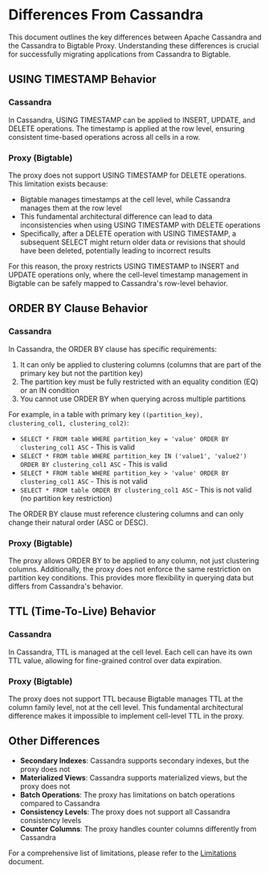 # Differences From Cassandra

This document outlines the key differences between Apache Cassandra and the Cassandra to Bigtable Proxy. Understanding these differences is crucial for successfully migrating applications from Cassandra to Bigtable.

## USING TIMESTAMP Behavior

### Cassandra
In Cassandra, USING TIMESTAMP can be applied to INSERT, UPDATE, and DELETE operations. The timestamp is applied at the row level, ensuring consistent time-based operations across all cells in a row.

### Proxy (Bigtable)
The proxy does not support USING TIMESTAMP for DELETE operations. This limitation exists because:

- Bigtable manages timestamps at the cell level, while Cassandra manages them at the row level
- This fundamental architectural difference can lead to data inconsistencies when using USING TIMESTAMP with DELETE operations
- Specifically, after a DELETE operation with USING TIMESTAMP, a subsequent SELECT might return older data or revisions that should have been deleted, potentially leading to incorrect results

For this reason, the proxy restricts USING TIMESTAMP to INSERT and UPDATE operations only, where the cell-level timestamp management in Bigtable can be safely mapped to Cassandra's row-level behavior.

## ORDER BY Clause Behavior

### Cassandra
In Cassandra, the ORDER BY clause has specific requirements:

1. It can only be applied to clustering columns (columns that are part of the primary key but not the partition key)
2. The partition key must be fully restricted with an equality condition (EQ) or an IN condition
3. You cannot use ORDER BY when querying across multiple partitions

For example, in a table with primary key `((partition_key), clustering_col1, clustering_col2)`:
- `SELECT * FROM table WHERE partition_key = 'value' ORDER BY clustering_col1 ASC` - This is valid
- `SELECT * FROM table WHERE partition_key IN ('value1', 'value2') ORDER BY clustering_col1 ASC` - This is valid
- `SELECT * FROM table WHERE partition_key > 'value' ORDER BY clustering_col1 ASC` - This is not valid
- `SELECT * FROM table ORDER BY clustering_col1 ASC` - This is not valid (no partition key restriction)

The ORDER BY clause must reference clustering columns and can only change their natural order (ASC or DESC).

### Proxy (Bigtable)
The proxy allows ORDER BY to be applied to any column, not just clustering columns. Additionally, the proxy does not enforce the same restriction on partition key conditions. This provides more flexibility in querying data but differs from Cassandra's behavior.

## TTL (Time-To-Live) Behavior

### Cassandra
In Cassandra, TTL is managed at the cell level. Each cell can have its own TTL value, allowing for fine-grained control over data expiration.

### Proxy (Bigtable)
The proxy does not support TTL because Bigtable manages TTL at the column family level, not at the cell level. This fundamental architectural difference makes it impossible to implement cell-level TTL in the proxy.

## Other Differences

- **Secondary Indexes**: Cassandra supports secondary indexes, but the proxy does not
- **Materialized Views**: Cassandra supports materialized views, but the proxy does not
- **Batch Operations**: The proxy has limitations on batch operations compared to Cassandra
- **Consistency Levels**: The proxy does not support all Cassandra consistency levels
- **Counter Columns**: The proxy handles counter columns differently from Cassandra

For a comprehensive list of limitations, please refer to the [Limitations](./limitations.md) document.
